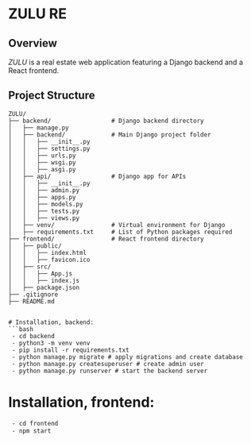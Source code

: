 # ZULU RE

## Overview

*ZULU* is a real estate web application featuring a Django backend and a React frontend.

## Project Structure

```plaintext
ZULU/
├── backend/                 # Django backend directory
│   ├── manage.py
│   ├── backend/             # Main Django project folder
│   │   ├── __init__.py
│   │   ├── settings.py
│   │   ├── urls.py
│   │   ├── wsgi.py
│   │   ├── asgi.py
│   ├── api/                 # Django app for APIs
│   │   ├── __init__.py
│   │   ├── admin.py
│   │   ├── apps.py
│   │   ├── models.py
│   │   ├── tests.py
│   │   ├── views.py
│   ├── venv/                # Virtual environment for Django
│   ├── requirements.txt     # List of Python packages required
├── frontend/                # React frontend directory
│   ├── public/
│   │   ├── index.html
│   │   ├── favicon.ico
│   ├── src/
│   │   ├── App.js
│   │   ├── index.js
│   ├── package.json
├── .gitignore
├── README.md


# Installation, backend:
```bash
 - cd backend
 - python3 -m venv venv
 - pip install -r requirements.txt
 - python manage.py migrate # apply migrations and create database
 - python manage.py createsuperuser # create admin user
 - python manage.py runserver # start the backend server
```

# Installation, frontend:
```bash
 - cd frontend
 - npm start
```
